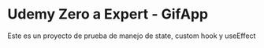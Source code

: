# Udemy Zero a Expert - GifApp
Este es un proyecto de prueba de manejo de state, custom hook y useEffect